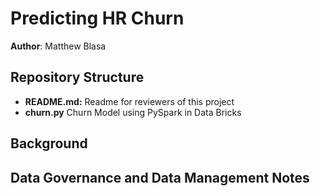 # Predicting HR Churn 

**Author**: Matthew Blasa

## Repository Structure

- <b>README.md:</b> Readme for reviewers of this project 
- <b>churn.py</b> Churn Model using PySpark in Data Bricks

## Background 

## Data Governance and Data Management Notes
